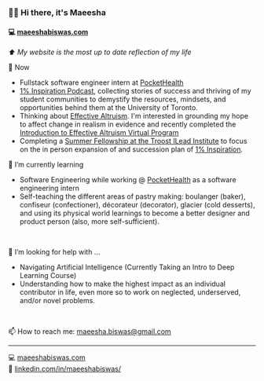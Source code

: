 ### 👋🏽 Hi there, it's Maeesha
#### :computer:   [maeeshabiswas.com](https://maeeshabiswas.com/) <br>
_:arrow_up: My website is the most up to date reflection of my life_

🔭 Now
- Fullstack software engineer intern at [PocketHealth](https://www.pockethealth.com/)
- [1% Inspiration Podcast](https://1-inspiration.com/), collecting stories of success and thriving of my student communities to demystify the resources, mindsets, and opportunities behind them at the University of Toronto.
- Thinking about [Effective Altruism](https://www.effectivealtruism.org/). I'm interested in grounding my hope to affect change in realism in evidence and recently completed the [Introduction to Effective Altruism Virtual Program](https://www.effectivealtruism.org/virtual-programs/introductory-program)
- Completing a [Summer Fellowship at the Troost ILead Institute](https://ilead.engineering.utoronto.ca/student-programs/summer-programs/ilead-summer-fellowship/) to focus on the in person expansion of and succession plan of [1% Inspiration](https://1-inspiration.com/).

🌱 I’m currently learning
- Software Engineering while working @ [PocketHealth](https://www.pocket.health/en-US/) as a software engineering intern
- Self-teaching the different areas of pastry making: boulanger (baker), confiseur (confectioner), décorateur (decorator), glacier (cold desserts), and using its physical world learnings to become a better designer and product person (also, more self-sufficient).
<br>

🤔 I’m looking for help with ... 
- Navigating Artificial Intelligence (Currently Taking an Intro to Deep Learning Course)
- Understanding how to make the highest impact as an individual contributor in life, even more so to work on neglected, underserved, and/or novel problems.
<br>

📫 How to reach me: maeesha.biswas@gmail.com <br>

---
:computer:   [maeeshabiswas.com](https://maeeshabiswas.com/) <br>
:briefcase:    [linkedin.com/in/maeeshabiswas/](https://www.linkedin.com/in/maeeshabiswas/)
